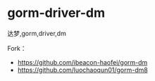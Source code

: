 # gorm-driver-dm
达梦,gorm,driver,dm

Fork：
* https://github.com/ibeacon-haofei/gorm-dm
* https://github.com/luochaoqun01/gorm-dm8
